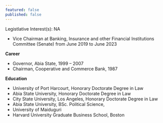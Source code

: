 ```yaml
---
featured: false
published: false
---
```

Legistlative Interest(s): NA

* Vice Chairman at Banking, Insurance and other Financial Institutions Committee (Senate) from June 2019 to June 2023

**Career**

* Governor, Abia State, 1999 – 2007
* Chairman, Cooperative and Commerce Bank, 1987

**Education**

* University of Port Harcourt, Honorary Doctorate Degree in Law
* Abia State University, Honorary Doctorate Degree in Law
* City State University, Los Angeles, Honorary Doctorate Degree in Law
* Abia State University, BSc. Political Science,
* University of Maiduguri
* Harvard University Graduate Business School, Boston
